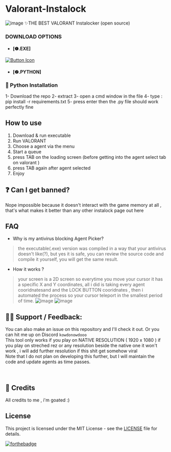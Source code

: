 # Valorant-Instalock
![image](https://github.com/KOWDOO/Valorant-Instalock/assets/150936272/19d84b04-b983-4c52-b5f4-c33f9ad2f31b)
   ✨THE BEST VALORANT Instalocker (open source) 

### DOWNLOAD OPTIONS 
- #### [❶.EXE]
[Link]: https://github.com/SuppliedOrange/VALORANT-Instalocker/releases/latest 'Latest Release'
[Button Icon]: https://img.shields.io/badge/Releases-EF2D5E?style=for-the-badge&logoColor=white&logo=DocuSign
[![Button Icon]][Link]
- ####  [❷.PYTHON]

### 📩 Python Installation
1- Download the repo
2- extract 
3- open a cmd window in the file
4- type : pip install -r requirements.txt
5- press enter then the .py file should work perfectly fine

## How to use
1. Download & run executable
2. Run VALORANT
3. Choose a agent via the menu
4. Start a queue
7. press TAB on the loading screen (before getting into the agent select tab on valorant )
8. press TAB again after agent selected 
9. Enjoy


## ❓ Can I get banned?

Nope impossible because it doesn't interact with the game memory at all , that's what makes it better than any other instalock page out here 

## FAQ
- Why is my antivirus blocking Agent Picker?
> the executable(.exe) version was compiled in a way that your antivirus doesn't like(?), but yes it is safe, you can review the source code and compile it yourself, you will get the same result.

- How it works ?
> your screen is a 2D screen so everytime you move your cursor it has a specific X and Y coordinates, all i did is taking every agent cooridnatesand and the LOCK BUTTON cooridnates , then i automated the process so your cursor teleport in the smallest period of time.
![image](https://github.com/KOWDOO/Valorant-Instalock/assets/150936272/eb5d0823-6821-4280-b6ba-17383f37d8f1)
![image](https://github.com/KOWDOO/Valorant-Instalock/assets/150936272/3dfed008-40b2-4950-bc97-7febf855a1a4)

## 🤷‍♀️ Support / Feedback:

You can also make an issue on this repository and I'll check it out. Or you can hit me up on Discord `kowdonowdooo` <br>
This tool only works if you play on NATIVE RESOLUTION ( 1920 x 1080 ) if you play on streched rez or any resolution beside the native one it won't work , i will add further resolution if this shit get somehow viral 
<br>
Note that I do not plan on developing this further, but I will maintain the code and update agents as time passes.

<br>

## 📰 Credits
All credits to me , i'm goated :)

## License
This project is licensed under the MIT License - see the [LICENSE](LICENSE) file for details.

[![forthebadge](https://forthebadge.com/images/badges/built-with-love.svg)](https://forthebadge.com)

